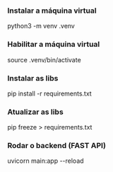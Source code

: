 ### Instalar a máquina virtual
python3 -m venv .venv
### Habilitar a máquina virtual
source .venv/bin/activate
### Instalar as libs
pip install -r requirements.txt

### Atualizar as libs
pip freeze > requirements.txt

### Rodar o backend (FAST API)
uvicorn main:app --reload
